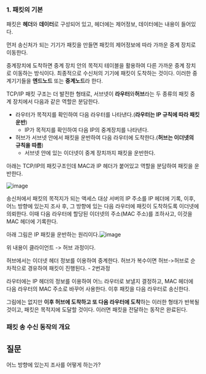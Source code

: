 ### 1. 패킷의 기본

패킷은 **헤더**와 **데이터**로 구성되어 있고, 헤더에는 제어정보, 데이터에는 내용이 들어있다.

먼저 송신처가 되는 기기가 패킷을 만들면 패킷의 제어정보에 따라 가까운 중계 장치로 이동한다.

중계장치에 도착하면 중계 장치 안의 목적지 테이블을 활용하여 다른 가까운 중계 장치로 이동하는 방식이다. 최종적으로 수신처의 기기에 패킷이 도착하는 것이다. 이러한 중계기기들을 **엔드노드** 또는 **중계노드**라 한다.

TCP/IP 패킷 구조는 더 발전한 형태로, 서브넷이 **라우터**와**허브**라는 두 종류의 패킷 중계 장치에서 다음과 같은 역할은 분담한다.

- 라우터가 목적지를 확인하여 다음 라우터를 나타낸다.(**라우터는 IP 규칙에 따라 패킷 운반**)
  - IP가 목적지를 확인하여 다음 IP의 중계장치를 나타낸다.
- 허브가 서브넷 안에서 패킷을 운반하여 다음 라우터에 도착한다.(**허브는 이더넷의 규칙을 따름**)
  - 서브넷 안에 있는 이더넷이 중계 장치까지 패킷을 운반한다.

아래는 TCP/IP의 패킷구조인데 MAC과 IP 헤더가 붙어있고 역할을 분담하여 패킷을 운반한다.

![image](https://user-images.githubusercontent.com/48992412/211034809-5d589c3c-9836-4af8-a4ff-1e3d7a35cb42.png)

송신처에서 패킷의 목적지가 되는 액세스 대상 서버의 IP 주소를 IP 헤더에 기록, 이후, 어느 방향에 있는지 조사 후, 그 방향에 있는 다음 라우터에 패킷이 도착하도록 이더넷에 의뢰한다. 이때 다음 라우터에 할당된 이더넷의 주소(MAC 주소)를 조하사고, 이것을 MAC 헤더에 기록한다. 

아래 그림은 IP 패킷을 운반하는 원리이다.![image](https://user-images.githubusercontent.com/48992412/211037625-a4ea8a0f-6d5e-4b1b-86b2-9360af4fd24c.png)

위 내용이 클라이언트 -> 허브 과정이다.

허브에서는 이더넷 헤더 정보를 이용하여 중계한다. 허브가 복수이면 허브->허브로 순차적으로 경유하여 패킷이 진행된다. - 2번과정

라우터에는 IP 헤더의 정보를 이용하여 어느 라우터로 보낼지 결정하고, MAC 헤더에 다음 라우터의 MAC 주소로 바꾸어 사용한다. 이후 패킷을 다음 라우터로 송신한다.

그림에는 없지만 **이후 허브에 도착하고 또 다음 라우터에 도착**하는 이러한 형태가 반복될 것이고, 패킷은 목적지에 도달할 것이다. 이러면 패킷을 전달하는 동작은 완료된다.



### 패킷 송 수신 동작의 개요









## 질문

어느 방향에 있는지 조사를 어떻게 하는가?

